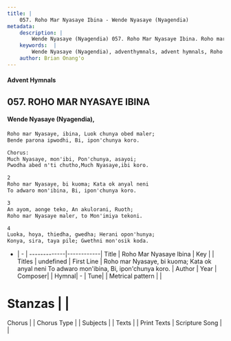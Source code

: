 ```yaml
---
title: |
    057. Roho Mar Nyasaye Ibina - Wende Nyasaye (Nyagendia)
metadata:
    description: |
        Wende Nyasaye (Nyagendia) 057. Roho Mar Nyasaye Ibina. Roho mar Nyasaye, bi kuoma; Kata ok anyal neni To adwaro mon'ibina, Bi, ipon'chunya koro.  
    keywords:  |
        Wende Nyasaye (Nyagendia), adventhymnals, advent hymnals, Roho Mar Nyasaye Ibina, Roho mar Nyasaye, bi kuoma; Kata ok anyal neni To adwaro mon'ibina, Bi, ipon'chunya koro.. 
    author: Brian Onang'o
---
```


#### Advent Hymnals
## 057. ROHO MAR NYASAYE IBINA
####  Wende Nyasaye (Nyagendia),

```txt
Roho mar Nyasaye, ibina, Luok chunya obed maler;
Bende parona ipwodhi, Bi, ipon'chunya koro.

Chorus:
Much Nyasaye, mon'ibi, Pon'chunya, asayoi;
Pwodha abed n'ti chutho,Much Nyasaye,ibi koro.

2
Roho mar Nyasaye, bi kuoma; Kata ok anyal neni
To adwaro mon'ibina, Bi, ipon'chunya koro.

3
An ayom, aonge teko, An akulorani, Ruoth;
Roho mar Nyasaye maler, to Mon'imiya tekoni.

4
Luoka, hoya, thiedha, gwedha; Herani opon'hunya;
Konya, sira, taya pile; Gwethni mon'osik koda.


```

- |   -  |
-------------|------------|
Title | Roho Mar Nyasaye Ibina |
Key |  |
Titles | undefined |
First Line | Roho mar Nyasaye, bi kuoma; Kata ok anyal neni To adwaro mon'ibina, Bi, ipon'chunya koro. |
Author | 
Year | 
Composer| |
Hymnal|  - |
Tune|  |
Metrical pattern | |
# Stanzas |  |
Chorus |  |
Chorus Type |  |
Subjects | |
Texts |  |
Print Texts | 
Scripture Song |  |
    
